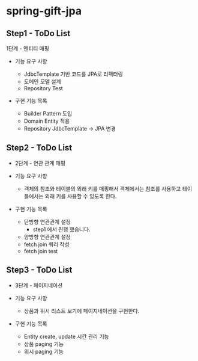 # spring-gift-jpa

## Step1 - ToDo List
1단계 - 엔티티 매핑

- 기능 요구 사항
  - JdbcTemplate 기반 코드를 JPA로 리팩터링
  - 도메인 모델 설계
  - Repository Test

- 구현 기능 목록
  - Builder Pattern 도입
  - Domain Entity 적용
  - Repository JdbcTemplate -> JPA 변경

## Step2 - ToDo List
- 2단계 - 연관 관계 매핑

- 기능 요구 사항
  - 객체의 참조와 테이블의 외래 키를 매핑해서 객체에서는 참조를 사용하고 테이블에서는 외래 키를 사용할 수 있도록 한다.

- 구현 기능 목록
  - 단방향 연관관계 설정
    - step1 에서 진행 했습니다.
  - 양방향 연관관계 설정
  - fetch join 쿼리 작성
  - fetch join test

## Step3 - ToDo List
- 3단계 - 페이지네이션

- 기능 요구 사항
  - 상품과 위시 리스트 보기에 페이지네이션을 구현한다.

- 구현 기능 목록
  - Entity create, update 시간 관리 기능
  - 상품 paging 기능
  - 위시 paging 기능
